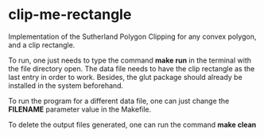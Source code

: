 # clip-me-rectangle
Implementation of the Sutherland Polygon Clipping for any convex polygon, and a clip rectangle.

To run, one just needs to type the command **make run** in the terminal with the file directory open.
The data file needs to have the clip rectangle as the last entry in order to work.
Besides, the glut package should already be installed in the system beforehand.

To run the program for a different data file, one can just change the __FILENAME__ parameter value in the Makefile.

To delete the output files generated, one can run the command **make clean**
